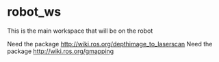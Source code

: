 # robot_ws
This is the main workspace that will be on the robot

Need the package http://wiki.ros.org/depthimage_to_laserscan
Need the package http://wiki.ros.org/gmapping
